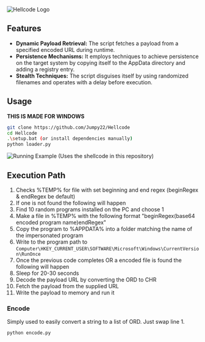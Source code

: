 ![Hellcode Logo](https://i.imgur.com/zm4ORbl.png)

## Features  
-  **Dynamic Payload Retrieval:** The script fetches a payload from a specified encoded URL during runtime.
- **Persistence Mechanisms:** It employs techniques to achieve persistence on the target system by copying itself to the AppData directory and adding a registry entry. 
-  **Stealth Techniques:** The script disguises itself by using randomized filenames and operates with a delay before execution. 

## Usage
**THIS IS MADE FOR WINDOWS**
```bash 
git clone https://github.com/Jumpy22/Hellcode 
cd Hellcode 
.\setup.bat (or install dependencies manually)
python loader.py
```

![Running Example (Uses the shellcode in this repository)](https://i.imgur.com/yuifhGW.gif)

## Execution Path
1. Checks %TEMP% for file with set beginning and end regex (beginRegex & endRegex be default)
2. If one is not found the following will happen
3. Find 10 random programs installed on the PC and choose 1
4. Make a file in %TEMP% with the following format "beginRegex(base64 encoded program name)endRegex"
5. Copy the program to %APPDATA% into a folder matching the name of the impersonated program
6. Write to the program path to ```Computer\HKEY_CURRENT_USER\SOFTWARE\Microsoft\Windows\CurrentVersion\RunOnce```
7. Once the previous code completes OR a encoded file is found the following will happen
8. Sleep for 20-30 seconds
9. Decode the payload URL by converting the ORD to CHR
10. Fetch the payload from the supplied URL
11. Write the payload to memory and run it

### Encode
Simply used to easily convert a string to a list of ORD. Just swap line 1.

    python encode.py
